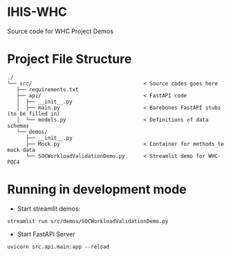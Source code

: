 # IHIS-WHC
Source code for WHC Project Demos

# Project File Structure
```
./
└── src/                                    < Source codes goes here
   ├── requirements.txt                     
   ├── api/                                 < FastAPI code
   │  ├── __init__.py
   │  ├── main.py                           < Barebones FastAPI stubs (to be filled in)
   │  └── models.py                         < Definitions of data schemas
   └── demos/
      ├── __init__.py
      ├── Mock.py                           < Container for methods to mock data
      └── SOCWorkloadValidationDemo.py      < Streamlit demo for WHC-POC4
```

# Running in development mode
- Start streamlit demos:
```
streamlit run src/demos/SOCWorkloadValidationDemo.py
```

- Start FastAPI Server
```
uvicorn src.api.main:app --reload
```
